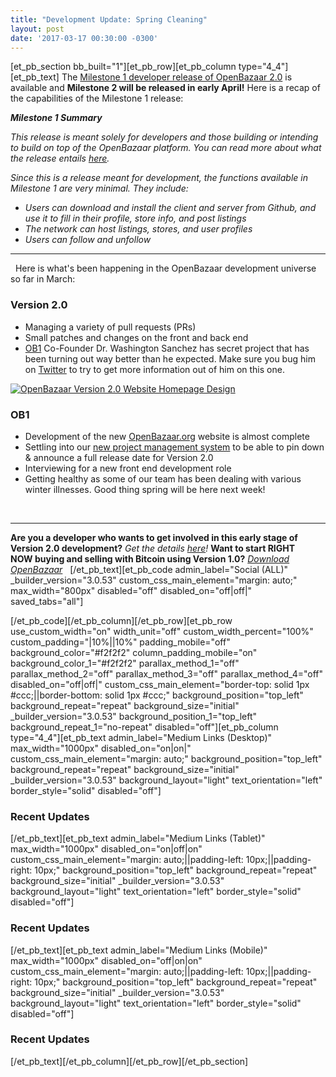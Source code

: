 ```yaml
---
title: "Development Update: Spring Cleaning" 
layout: post
date: '2017-03-17 00:30:00 -0300'
---
```

        
\[et\_pb\_section bb\_built="1"\]\[et\_pb\_row\]\[et\_pb\_column type="4\_4"\]\[et\_pb\_text\] The [Milestone 1 developer release of OpenBazaar 2.0](https://blog.openbazaar.org/milestone-1-developer-release-for-openbazaar-2-0/#.WJTcdrYrLOQ) is available and **Milestone 2 will be released in early April!** Here is a recap of the capabilities of the Milestone 1 release:

_**Milestone 1 Summary**_

_This release is meant solely for developers and those building or intending to build on top of the OpenBazaar platform. You can read more about what the release entails [here](https://blog.openbazaar.org/milestone-1-developer-release-for-openbazaar-2-0/#.WIJ8GrYrKV4)._

_Since this is a release meant for development, the functions available in Milestone 1 are very minimal. They include:_

*   _Users can download and install the client and server from Github, and use it to fill in their profile, store info, and post listings_
*   _The network can host listings, stores, and user profiles_
*   _Users can follow and unfollow_

* * *

  Here is what's been happening in the OpenBazaar development universe so far in March:

### Version 2.0

*   Managing a variety of pull requests (PRs)
*   Small patches and changes on the front and back end
*   [OB1](http://ob1.io) Co-Founder Dr. Washington Sanchez has secret project that has been turning out way better than he expected. Make sure you bug him on [Twitter](https://twitter.com/drwasho) to try to get more information out of him on this one.

[![OpenBazaar Version 2.0 Website Homepage Design](https://blog.openbazaar.org/wp-content/uploads/2017/03/Screen-Shot-2017-03-17-at-12.19.36-PM.png)](https://blog.openbazaar.org/wp-content/uploads/2017/03/Screen-Shot-2017-03-17-at-12.19.36-PM.png)

### OB1

*   Development of the new [OpenBazaar.org](https://openbazaar.org) website is almost complete
*   Settling into our [new project management system](https://blog.openbazaar.org/guiding-great-development-the-openbazaar-process/#.WMwVohIrKV4) to be able to pin down & announce a full release date for Version 2.0
*   Interviewing for a new front end development role
*   Getting healthy as some of our team has been dealing with various winter illnesses. Good thing spring will be here next week!

 

* * *

**Are you a developer who wants to get involved in this early stage of Version 2.0 development?** _Get the details [here](https://blog.openbazaar.org/milestone-1-developer-release-for-openbazaar-2-0/#.WJuWRxIrLOR)!_ **Want to start RIGHT NOW buying and selling with Bitcoin using Version 1.0?** _[Download OpenBazaar](http://openbazaar.org/)_   \[/et\_pb\_text\]\[et\_pb\_code admin\_label="Social (ALL)" \_builder\_version="3.0.53" custom\_css\_main\_element="margin: auto;" max\_width="800px" disabled="off" disabled\_on="off|off|" saved\_tabs="all"\]<div width="100%" style="margin: 0 auto !important;"><!-- \[et\_pb\_line\_break\_holder\] --><!-- \[et\_pb\_line\_break\_holder\] --><div class="a2a\_kit a2a\_kit\_size\_32 a2a\_default\_style"><!-- \[et\_pb\_line\_break\_holder\] --> <a class="a2a\_button\_tumblr"></a><!-- \[et\_pb\_line\_break\_holder\] --> <a class="a2a\_button\_facebook"></a><!-- \[et\_pb\_line\_break\_holder\] --> <a class="a2a\_button\_twitter"></a><!-- \[et\_pb\_line\_break\_holder\] --> <a class="a2a\_dd" href="https://www.addtoany.com/share"></a><!-- \[et\_pb\_line\_break\_holder\] --></div><!-- \[et\_pb\_line\_break\_holder\] --><!-- \[et\_pb\_line\_break\_holder\] --><script async src="https://static.addtoany.com/menu/page.js"></script><!-- \[et\_pb\_line\_break\_holder\] --><!-- \[et\_pb\_line\_break\_holder\] --></div>\[/et\_pb\_code\]\[/et\_pb\_column\]\[/et\_pb\_row\]\[et\_pb\_row use\_custom\_width="on" width\_unit="off" custom\_width\_percent="100%" custom\_padding="|10%||10%" padding\_mobile="off" background\_color="#f2f2f2" column\_padding\_mobile="on" background\_color\_1="#f2f2f2" parallax\_method\_1="off" parallax\_method\_2="off" parallax\_method\_3="off" parallax\_method\_4="off" disabled\_on="off|off|" custom\_css\_main\_element="border-top: solid 1px #ccc;||border-bottom: solid 1px #ccc;" background\_position="top\_left" background\_repeat="repeat" background\_size="initial" \_builder\_version="3.0.53" background\_position\_1="top\_left" background\_repeat\_1="no-repeat" disabled="off"\]\[et\_pb\_column type="4\_4"\]\[et\_pb\_text admin\_label="Medium Links (Desktop)" max\_width="1000px" disabled\_on="on|on|" custom\_css\_main\_element="margin: auto;" background\_position="top\_left" background\_repeat="repeat" background\_size="initial" \_builder\_version="3.0.53" background\_layout="light" text\_orientation="left" border_style="solid" disabled="off"\]

### Recent Updates

\[/et\_pb\_text\]\[et\_pb\_text admin\_label="Medium Links (Tablet)" max\_width="1000px" disabled\_on="on|off|on" custom\_css\_main\_element="margin: auto;||padding-left: 10px;||padding-right: 10px;" background\_position="top\_left" background\_repeat="repeat" background\_size="initial" \_builder\_version="3.0.53" background\_layout="light" text\_orientation="left" border_style="solid" disabled="off"\]

### Recent Updates

\[/et\_pb\_text\]\[et\_pb\_text admin\_label="Medium Links (Mobile)" max\_width="1000px" disabled\_on="off|on|on" custom\_css\_main\_element="margin: auto;||padding-left: 10px;||padding-right: 10px;" background\_position="top\_left" background\_repeat="repeat" background\_size="initial" \_builder\_version="3.0.53" background\_layout="light" text\_orientation="left" border_style="solid" disabled="off"\]

### Recent Updates

\[/et\_pb\_text\]\[/et\_pb\_column\]\[/et\_pb\_row\]\[/et\_pb\_section\]